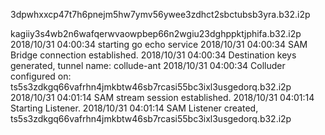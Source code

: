 
3dpwhxxcp47t7h6pnejm5hw7ymv56ywee3zdhct2sbctubsb3yra.b32.i2p

kagiiy3s4wb2n6wafqerwvaowpbep66n2wgiu23dghppktjphifa.b32.i2p
2018/10/31 04:00:34 starting go echo service
2018/10/31 04:00:34 SAM Bridge connection established.
2018/10/31 04:00:34 Destination keys generated, tunnel name: collude-ant
2018/10/31 04:00:34 Colluder configured on: ts5s3zdkgq66vafrhn4jmkbtw46sb7rcasi55bc3ixl3usgedorq.b32.i2p
2018/10/31 04:01:14 SAM stream session established.
2018/10/31 04:01:14 Starting Listener.
2018/10/31 04:01:14 SAM Listener created, ts5s3zdkgq66vafrhn4jmkbtw46sb7rcasi55bc3ixl3usgedorq.b32.i2p
